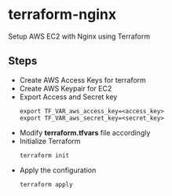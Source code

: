 # terraform-nginx
Setup AWS EC2 with Nginx using Terraform

## Steps

* Create AWS Access Keys for terraform
* Create AWS Keypair for EC2
* Export Access and Secret key
  ```
  export TF_VAR_aws_access_key=<access_key>
  export TF_VAR_aws_secret_key=<secret_key>
  ```
* Modify **terraform.tfvars** file accordingly
* Initialize Terraform 
  ```
  terraform init
  ```
* Apply the configuration 
  ```
  terraform apply
  ```
